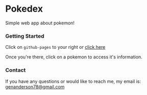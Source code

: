 # Pokedex

Simple web app about pokemon!

### Getting Started

Click on `github-pages` to your right or [click here](https://genanderson.github.io/pokedex/)

Once you're there, click on a pokemon to access it's information.

### Contact

If you have any questions or would like to reach me, my email is:
[genanderson78@gmail.com](genanderson78@gmail.com)
